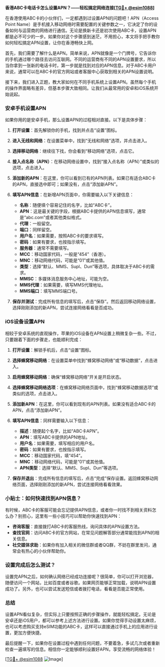 **香港ABC卡电话卡怎么设置APN？——轻松搞定网络连接[[TG💪+ @esim1088](https://t.me/s/esim1088)]**

在香港使用ABC卡的小伙伴们，一定都遇到过设置APN的问题吧！APN（Access Point Name）是手机接入移动网络时需要配置的关键参数之一，它决定了你的设备如何与运营商的网络进行通信。无论是换新卡还是初次使用ABC卡，设置APN都是必不可少的一步。如果你对这个步骤感到迷茫，不用担心，本文将手把手教你如何轻松搞定APN设置，让你在香港畅快上网。

首先，我们需要了解什么是APN。简单来说，APN就像是一个门牌号，它告诉你的手机通过哪个路径去访问互联网。不同的运营商有不同的APN设置要求，所以当你拿到一张新的电话卡时，第一步就是找到对应的APN信息。对于ABC卡用户来说，通常可以在ABC卡的官方网站或者客服中心获取到相关的APN设置说明。

接下来，我们进入正题，教大家如何在不同手机系统上设置APN。虽然每个手机的操作界面略有差异，但基本步骤大致相同。让我们从最常用的安卓和iOS系统开始说起。

### 安卓手机设置APN

如果你用的是安卓手机，那么设置APN的过程相对直接。以下是具体步骤：

1. **打开设置**：首先解锁你的手机，找到并点击“设置”图标。
   
2. **进入无线和网络**：在设置菜单中，找到“无线和网络”选项，并点击进入。

3. **选择移动网络**：继续往下找，你会看到“移动网络”选项，点击它。

4. **接入点名称（APN）**：在移动网络设置中，找到“接入点名称（APN）”或类似的选项，点击进入。

5. **添加新的APN**：在这里，你可以看到已有的APN列表。如果已有适合ABC卡的APN，直接选中即可；如果没有，点击“添加新APN”。

6. **填写APN信息**：在新增APN页面中，你需要输入以下关键信息：
   - **名称**：随便填个容易记住的名字，比如“ABC卡”。
   - **APN**：这是最关键的字段，根据ABC卡提供的APN信息填写，通常是“abc.com”或者其他类似格式。
   - **代理**：一般留空。
   - **端口**：同样留空。
   - **用户名**：如果需要，按照ABC卡的要求填写。
   - **密码**：如果有要求，也按指示填写。
   - **服务器**：通常不需要填写。
   - **MCC**：移动国家代码，一般是“454”（香港）。
   - **MNC**：移动网络代码，可能是“01”或其他值。
   - **类型**：选择“默认、MMS、Supl、Dun”等选项，具体取决于ABC卡的需求。
   - **MMSC**：多媒体消息服务中心地址，可能为空。
   - **MMS代理**：如果需要，填写MMS代理地址。
   - **MMS端口**：填写MMS端口号。

7. **保存并测试**：完成所有信息的填写后，点击“保存”。然后返回移动网络设置，选择刚刚添加的新APN，尝试连接网络看看是否成功。

### iOS设备设置APN

相较于安卓系统的直观操作，苹果的iOS设备在APN设置上稍微复杂一些。不过，只要跟着下面的步骤走，也能顺利完成：

1. **打开设置**：解锁手机后，点击“设置”图标。

2. **选择蜂窝移动网络**：在设置菜单中找到“蜂窝移动网络”或“移动数据”，点击进入。

3. **启用蜂窝移动网络**：确保“蜂窝移动网络”开关是开启状态。

4. **选择蜂窝移动网络选项**：在蜂窝移动网络页面中，找到“蜂窝移动数据选项”或类似的选项，点击进入。

5. **添加新APN**：在这里，你可以看到现有的APN列表。如果没有适合ABC卡的APN，点击“添加新APN”。

6. **填写APN信息**：同样需要输入以下信息：
   - **描述**：随便起个名字，比如“ABC卡APN”。
   - **APN**：填写ABC卡提供的APN地址。
   - **用户名**：如果需要，填写相应的用户名。
   - **密码**：如果有要求，也按指示填写。
   - **MCC**：移动国家代码，填“454”。
   - **MNC**：移动网络代码，可能是“01”或其他值。
   - **APN类型**：选择“默认、MMS、Supl、Dun”等选项。

7. **保存并退出**：完成所有信息的填写后，点击“完成”保存设置。返回蜂窝移动网络页面，选择刚刚添加的新APN，尝试连接网络看看效果。

### 小贴士：如何快速找到APN信息？

有时候，ABC卡的客服可能会忘记提供APN信息，或者你一时找不到相关资料怎么办？别担心，这里有一些小技巧可以帮助你快速找到APN：

- **咨询客服**：直接拨打ABC卡的客服热线，询问具体的APN设置方法。
- **查找官网**：访问ABC卡的官方网站，在常见问题解答部分通常能找到APN的相关信息。
- **社交媒体求助**：如果你有加入相关的微信群或者QQ群，不妨在群里发问，通常会有热心的小伙伴帮助你。

### 设置完成后怎么测试？

设置完APN之后，如何确认网络已经成功连接呢？很简单，你可以打开浏览器，随便访问一个网站，比如百度或者谷歌。如果网页能够正常加载，说明APN设置成功了。另外，也可以尝试发送短信或者拨打电话，看看是否能正常使用。

### 总结

设置APN看似复杂，但实际上只要按照正确的步骤操作，就能轻松搞定。无论是安卓还是iOS用户，都可以参考上述方法进行设置。如果你觉得手动设置太麻烦，也可以考虑购买支持eSIM功能的ABC卡，这样可以直接通过手机上的应用进行设置，更加方便快捷。

最后提醒一下，如果你在设置过程中遇到任何问题，不要着急，多试几次或者重新检查一遍填写的信息。相信你一定能够顺利设置好APN，享受流畅的网络体验！

[[TG💪+ @esim1088](https://t.me/s/esim1088) ![Image](https://i.postimg.cc/4NQfJmqS/Snipaste-2025-05-13-00-14-12.png)]